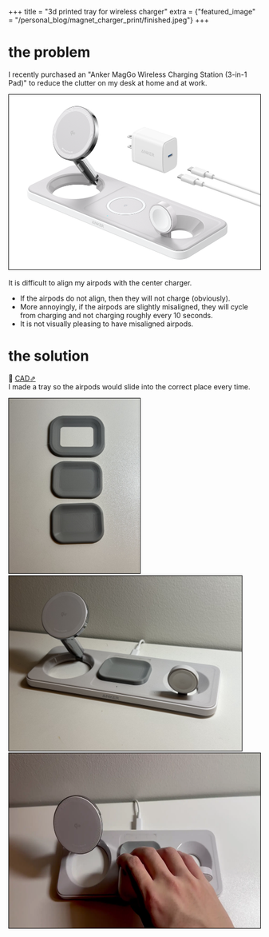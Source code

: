 +++
title = "3d printed tray for wireless charger"
extra = {"featured_image" = "/personal_blog/magnet_charger_print/finished.jpeg"}
+++

# the problem 

I recently purchased an "Anker MagGo Wireless Charging Station (3-in-1 Pad)" to reduce the clutter on my desk at home and at work.

<img src="pad.png" style="height: 350px; width: auto; border: 1px solid black;">

It is difficult to align my airpods with the center charger.  
 - If the airpods do not align, then they will not charge (obviously).  
 - More annoyingly, if the airpods are slightly misaligned, they will cycle from charging and not charging roughly every 10 seconds. 
 - It is not visually pleasing to have misaligned airpods.

# the solution

📐 [CAD⇗](https://cad.onshape.com/documents/adafd8c0a8e7a8e844d16a05/w/d0c63042982a36d91585d415/e/6c5c6ab4ed946ac91684c114?renderMode=0&uiState=67ff16011409cc4afc0876d8)  
I made a tray so the airpods would slide into the correct place every time. 


<img src="proto.jpeg" style="height: 350px; width: auto; border: 1px solid black;">
<img src="finished.jpeg" style="height: 350px; width: auto; border: 1px solid black;">
<img src="anim.webp" style="height: 350px; width: auto; border: 1px solid black;">
